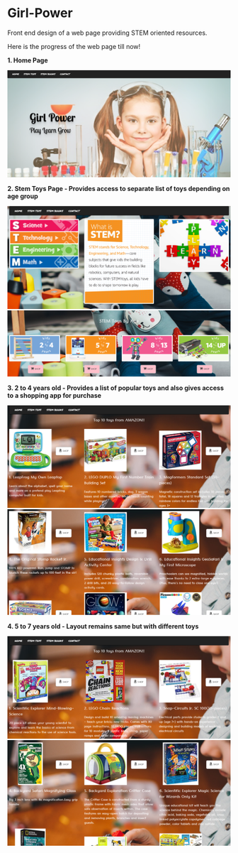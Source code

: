 # Girl-Power
Front end design of a web page providing STEM oriented resources.

Here is the progress of the web page till now!

__1. Home Page__

![](https://github.com/prajwalajayaprakash/Girl-Power/blob/master/images/HomePage.PNG)

__2. Stem Toys Page - Provides access to separate list of toys depending on age group__

![](https://github.com/prajwalajayaprakash/Girl-Power/blob/master/images/StemToysNew1.PNG)
![](https://github.com/prajwalajayaprakash/Girl-Power/blob/master/images/StemToysNew2.PNG)

__3. 2 to 4 years old - Provides a list of popular toys and also gives access to a shopping app for purchase__

![](https://github.com/prajwalajayaprakash/Girl-Power/blob/master/images/2to4toys1.PNG)
![](https://github.com/prajwalajayaprakash/Girl-Power/blob/master/images/2to4toys2.PNG)

__4. 5 to 7 years old - Layout remains same but with different toys__

![](https://github.com/prajwalajayaprakash/Girl-Power/blob/master/images/5to7toys1.PNG)
![](https://github.com/prajwalajayaprakash/Girl-Power/blob/master/images/5to7toys2.PNG)





